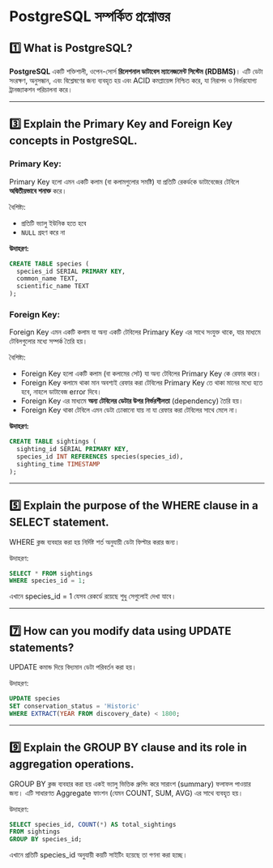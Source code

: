 # PostgreSQL সম্পর্কিত প্রশ্নোত্তর

## 1️⃣ What is PostgreSQL?

**PostgreSQL** একটি শক্তিশালী, ওপেন-সোর্স **রিলেশনাল ডাটাবেস ম্যানেজমেন্ট সিস্টেম (RDBMS)**। এটি ডেটা সংরক্ষণ, অনুসন্ধান, এবং বিশ্লেষণের জন্য ব্যবহৃত হয় এবং ACID কমপ্লায়েন্স নিশ্চিত করে, যা নিরাপদ ও নির্ভরযোগ্য ট্রানজ্যাকশন পরিচালনা করে।

---

## 3️⃣ Explain the Primary Key and Foreign Key concepts in PostgreSQL.

### Primary Key:

Primary Key হলো এমন একটি কলাম (বা কলামগুলোর সমষ্টি) যা প্রতিটি রেকর্ডকে ডাটাবেজের টেবিলে **অদ্বিতীয়ভাবে শনাক্ত** করে।

বৈশিষ্ট্য:

- প্রতিটি ভ্যালু ইউনিক হতে হবে
- `NULL` গ্রহণ করে না

**উদাহরণ:**

```sql
CREATE TABLE species (
  species_id SERIAL PRIMARY KEY,
  common_name TEXT,
  scientific_name TEXT
);
```

### Foreign Key:

Foreign Key এমন একটি কলাম যা অন্য একটি টেবিলের Primary Key এর সাথে সংযুক্ত থাকে, যার মাধ্যমে টেবিলগুলোর মধ্যে সম্পর্ক তৈরি হয়।

বৈশিষ্ট্য:

- Foreign Key হলো একটি কলাম (বা কলামের সেট) যা অন্য টেবিলের Primary Key কে রেফার করে।
- Foreign Key কলামে থাকা মান অবশ্যই রেফার করা টেবিলের Primary Key তে থাকা মানের মধ্যে হতে হবে, নাহলে ডাটাবেজ error দিবে।
- Foreign Key এর মাধ্যমে **অন্য টেবিলের ডেটার উপর নির্ভরশীলতা** (dependency) তৈরি হয়।
- Foreign Key থাকা টেবিলে এমন ডেটা ঢোকানো যায় না যা রেফার করা টেবিলের সাথে মেলে না।

**উদাহরণ:**

```sql
CREATE TABLE sightings (
  sighting_id SERIAL PRIMARY KEY,
  species_id INT REFERENCES species(species_id),
  sighting_time TIMESTAMP
);
```

---

## 5️⃣ Explain the purpose of the WHERE clause in a SELECT statement.

WHERE ক্লজ ব্যবহার করা হয় নির্দিষ্ট শর্ত অনুযায়ী ডেটা ফিল্টার করার জন্য।

উদাহরণ:

```sql
SELECT * FROM sightings
WHERE species_id = 1;
```

এখানে species_id = 1 যেসব রেকর্ডে রয়েছে শুধু সেগুলোই দেখা যাবে।

---

## 7️⃣ How can you modify data using UPDATE statements?

UPDATE কমান্ড দিয়ে বিদ্যমান ডেটা পরিবর্তন করা হয়।

উদাহরণ:

```sql
UPDATE species
SET conservation_status = 'Historic'
WHERE EXTRACT(YEAR FROM discovery_date) < 1800;
```

---

## 9️⃣ Explain the GROUP BY clause and its role in aggregation operations.

GROUP BY ক্লজ ব্যবহার করা হয় একই ভ্যালু ভিত্তিক গ্রুপিং করে সারাংশ (summary) ফলাফল পাওয়ার জন্য। এটি সাধারণত Aggregate ফাংশন (যেমন COUNT, SUM, AVG) এর সাথে ব্যবহৃত হয়।

উদাহরণ:

```sql
SELECT species_id, COUNT(*) AS total_sightings
FROM sightings
GROUP BY species_id;
```

এখানে প্রতিটি species_id অনুযায়ী কয়টি সাইটিং হয়েছে তা গণনা করা হচ্ছে।
